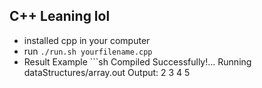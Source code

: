 ## C++ Leaning lol

- installed cpp in your computer
- run `./run.sh yourfilename.cpp`
- Result Example ```sh
Compiled Successfully!...
Running dataStructures/array.out
Output: 
2
3
4
5
```